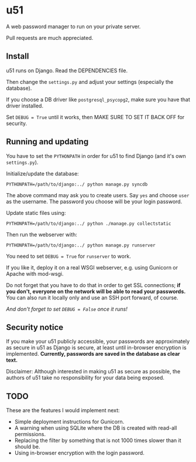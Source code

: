 u51
===

A web password manager to run on your private server.

Pull requests are much appreciated.


Install
-------

u51 runs on Django. Read the DEPENDENCIES file.

Then change the `settings.py` and adjust your settings (especially the database).

If you choose a DB driver like `postgresql_psycopg2`, make sure you have that driver installed.

Set `DEBUG = True` until it works, then MAKE SURE TO SET IT BACK OFF for security.


Running and updating
--------------------

You have to set the `PYTHONPATH` in order for u51 to find Django (and it's own `settings.py`).

Initialize/update the database:

```
PYTHONPATH=/path/to/django:../ python manage.py syncdb
```

The above command may ask you to create users.
Say `yes` and choose `user` as the username.
The password you choose will be your login password.

Update static files using:

```
PYTHONPATH=/path/to/django:../ python ./manage.py collectstatic
```

Then run the webserver with:

```
PYTHONPATH=/path/to/django:../ python manage.py runserver
```

You need to set `DEBUG = True` for `runserver` to work.

If you like it, deploy it on a real WSGI webserver, e.g. using Gunicorn or Apache with mod-wsgi.

Do not forget that you have to do that in order to get SSL connections; **if you don't, everyone on the network will be able to read your passwords.** You can also run it locally only and use an SSH port forward, of course.

*And don't forget to set `DEBUG = False` once it runs!*


Security notice
---------------

If you make your u51 publicly accessible, your passwords are approximately as secure in u51 as Django is secure, at least until in-browser encryption is implemented. **Currently, passwords are saved in the database as clear text.**

Disclaimer: Although interested in making u51 as secure as possible, the authors of u51 take no responsibility for your data being exposed.


TODO
----

These are the features I would implement next:

* Simple deployment instructions for Gunicorn.
* A warning when using SQLite where the DB is created with read-all permissions.
* Replacing the filter by something that is not 1000 times slower than it should be.
* Using in-browser encryption with the login password.
